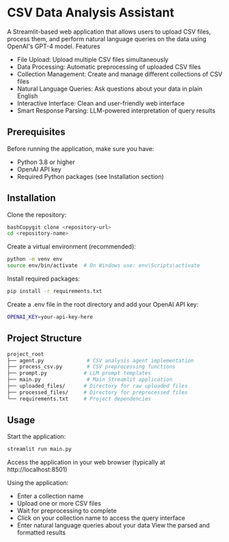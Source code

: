 # CSV Data Analysis Assistant
A Streamlit-based web application that allows users to upload CSV files, process them, and perform natural language queries on the data using OpenAI's GPT-4 model.
Features

- File Upload: Upload multiple CSV files simultaneously
- Data Processing: Automatic preprocessing of uploaded CSV files
- Collection Management: Create and manage different collections of CSV files
- Natural Language Queries: Ask questions about your data in plain English
- Interactive Interface: Clean and user-friendly web interface
- Smart Response Parsing: LLM-powered interpretation of query results

## Prerequisites
Before running the application, make sure you have:

- Python 3.8 or higher
- OpenAI API key
- Required Python packages (see Installation section)

## Installation

Clone the repository:
```bash
bashCopygit clone <repository-url>
cd <repository-name>
```

Create a virtual environment (recommended):
```bash
python -m venv env
source env/bin/activate  # On Windows use: env\Scripts\activate
```

Install required packages:
```bash
pip install -r requirements.txt
```

Create a .env file in the root directory and add your OpenAI API key:
```bash
OPENAI_KEY=your-api-key-here
```

## Project Structure
```bash
project_root
├── agent.py              # CSV analysis agent implementation
├── process_csv.py        # CSV preprocessing functions
├── prompt.py            # LLM prompt templates
├── main.py               # Main Streamlit application
├── uploaded_files/      # Directory for raw uploaded files
├── processed_files/     # Directory for preprocessed files
└── requirements.txt     # Project dependencies
```

## Usage

Start the application:
```bash
streamlit run main.py
```

Access the application in your web browser (typically at http://localhost:8501)

Using the application:

- Enter a collection name
- Upload one or more CSV files
- Wait for preprocessing to complete
- Click on your collection name to access the query interface
- Enter natural language queries about your data
View the parsed and formatted results
